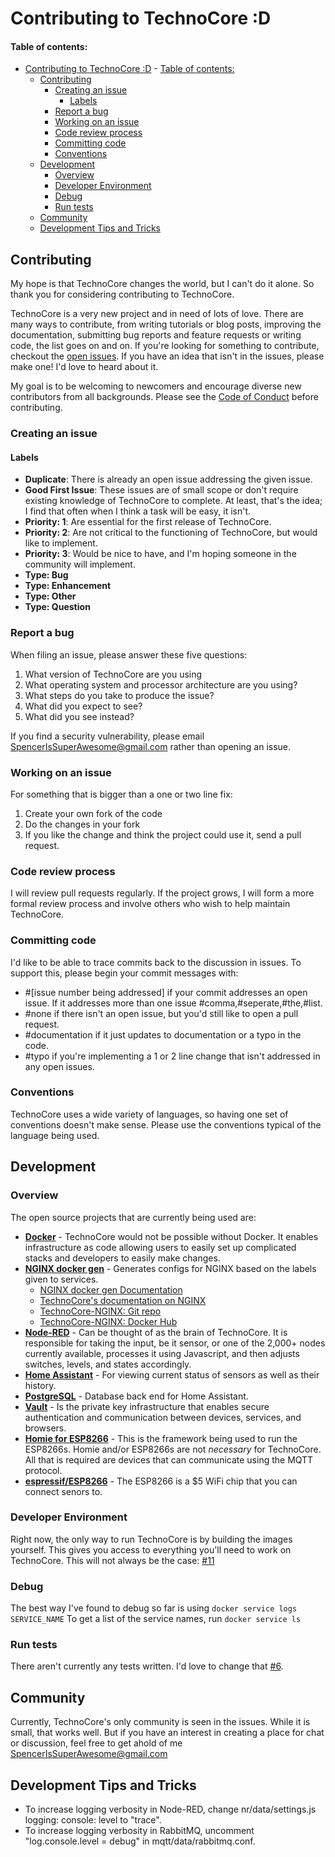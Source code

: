 # Contributing to TechnoCore :D
#### Table of contents:
- [Contributing to TechnoCore :D](#contributing-to-technocore-d)
            - [Table of contents:](#table-of-contents)
    - [Contributing](#contributing)
        - [Creating an issue](#creating-an-issue)
            - [Labels](#labels)
        - [Report a bug](#report-a-bug)
        - [Working on an issue](#working-on-an-issue)
        - [Code review process](#code-review-process)
        - [Committing code](#committing-code)
        - [Conventions](#conventions)
    - [Development](#development)
        - [Overview](#overview)
        - [Developer Environment](#developer-environment)
        - [Debug](#debug)
        - [Run tests](#run-tests)
    - [Community](#community)
    - [Development Tips and Tricks](#development-tips-and-tricks)

## Contributing
My hope is that TechnoCore changes the world, but I can't do it alone. So thank you for considering contributing to TechnoCore. 

TechnoCore is a very new project and in need of lots of love. There are many ways to contribute, from writing tutorials or blog posts, improving the documentation, submitting bug reports and feature requests or writing code, the list goes on and on. If you're looking for something to contribute, checkout the [open issues](https://github.com/SciFiFarms/TechnoCore/issues). If you have an idea that isn't in the issues, please make one! I'd love to heard about it. 

My goal is to be welcoming to newcomers and encourage diverse new contributors from all backgrounds. Please see the [Code of Conduct](CODE_OF_CONDUCT.md) before contributing.

### Creating an issue

#### Labels
- **Duplicate**: There is already an open issue addressing the given issue. 
- **Good First Issue**: These issues are of small scope or don't require existing knowledge of TechnoCore to complete. At least, that's the idea; I find that often when I think a task will be easy, it isn't. 
- **Priority: 1**: Are essential for the first release of TechnoCore.
- **Priority: 2**: Are not critical to the functioning of TechnoCore, but would like to implement.
- **Priority: 3**: Would be nice to have, and I'm hoping someone in the community will implement. 
- **Type: Bug**
- **Type: Enhancement**
- **Type: Other**
- **Type: Question**

### Report a bug
When filing an issue, please answer these five questions:
1. What version of TechnoCore are you using 
2. What operating system and processor architecture are you using?
3. What steps do you take to produce the issue?
4. What did you expect to see?
5. What did you see instead?

If you find a security vulnerability, please email SpencerIsSuperAwesome@gmail.com rather than opening an issue. 

### Working on an issue
For something that is bigger than a one or two line fix:
1. Create your own fork of the code
2. Do the changes in your fork
3. If you like the change and think the project could use it, send a pull request.

### Code review process
I will review pull requests regularly. If the project grows, I will form a more formal review process and involve others who wish to help maintain TechnoCore. 

### Committing code
I'd like to be able to trace commits back to the discussion in issues. 
To support this, please begin your commit messages with:
- #[issue number being addressed] if your commit addresses an open issue. If it addresses more than one issue #comma,#seperate,#the,#list.
- #none if there isn't an open issue, but you'd still like to open a pull request. 
- #documentation if it just updates to documentation or a typo in the code. 
- #typo if you're implementing a 1 or 2 line change that isn't addressed in any open issues.

### Conventions
 TechnoCore uses a wide variety of languages, so having one set of conventions doesn't make sense. Please use the conventions typical of the language being used. 

## Development
### Overview 
The open source projects that are currently being used are:
- **[Docker](https://www.docker.com/)** - TechnoCore would not be possible without Docker. It enables infrastructure as code allowing users to easily set up complicated stacks and developers to easily make changes. 
- **[NGINX docker gen](https://nginx.org/)** - Generates configs for NGINX based on the labels given to services.
  - [NGINX docker gen Documentation](https://github.com/jwilder/docker-gen)
  - [TechnoCore's documentation on NGINX](https://github.com/SciFiFarms/TechnoCore-Docs/blob/master/pages/allthing/allthing_nginx.md)
  - [TechnoCore-NGINX: Git repo](https://github.com/SciFiFarms/TechnoCore-NGINX)
  - [TechnoCore-NGINX: Docker Hub](https://hub.docker.com/r/scififarms/technocore-nginx)
- **[Node-RED](https://nodered.org/)** - Can be thought of as the brain of TechnoCore. It is responsible for taking the input, be it sensor, or one of the 2,000+ nodes currently available, processes it using Javascript, and then adjusts switches, levels, and states accordingly.
- **[Home Assistant](https://www.home-assistant.io/)** - For viewing current status of sensors as well as their history. 
- **[PostgreSQL](https://www.home-assistant.io/)** - Database back end for Home Assistant.
- **[Vault](https://www.vaultproject.io/)** - Is the private key infrastructure that enables secure authentication and communication between devices, services, and browsers.
- **[Homie for ESP8266](https://github.com/marvinroger/homie-esp8266)** - This is the framework being used to run the ESP8266s. Homie and/or ESP8266s are not *necessary* for TechnoCore. All that is required are devices that can communicate using the MQTT protocol. 
- **[espressif/ESP8266](https://espressif.com)** - The ESP8266 is a $5 WiFi chip that you can connect senors to.

### Developer Environment 
Right now, the only way to run TechnoCore is by building the images yourself. This gives you access to everything you'll need to work on TechnoCore. This will not always be the case: [#11](https://github.com/SciFiFarms/TechnoCore/issues/11)

### Debug
The best way I've found to debug so far is using `docker service logs SERVICE_NAME`
To get a list of the service names, run `docker service ls`

### Run tests
There aren't currently any tests written. I'd love to change that [#6](https://github.com/SciFiFarms/TechnoCore/issues/6). 

## Community
Currently, TechnoCore's only community is seen in the issues. While it is small, that works well. But if you have an interest in creating a place for chat or discussion, feel free to get ahold of me SpencerIsSuperAwesome@gmail.com

## Development Tips and Tricks
- To increase logging verbosity in Node-RED, change nr/data/settings.js logging: console: level to "trace".
- To increase logging verbosity in RabbitMQ, uncomment "log.console.level = debug" in mqtt/data/rabbitmq.conf.